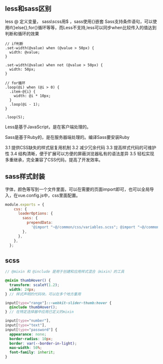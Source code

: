 ## less和sass区别
less @ 定义变量， sass\scss用$ ，sass使用{}嵌套
Sass支持条件语句，可以使用if{}else{},for{}循环等等，而Less不支持,less可以同步when比较传入的值达到判断和循环的效果
```less
// if判断
.set-width(@value) when (@value > 50px) {
  width: @value;
}

.set-width(@value) when not (@value > 50px) {
  width: 50px;
}

// for循环
.loop(@i) when (@i > 0) {
  .item-@{i} {
    width: @i * 10px;
  }
  .loop(@i - 1);
}

.loop(5);
```

Less是基于JavaScript，是在客户端处理的。

Sass是基于Ruby的，是在服务器端处理的。编译Sass要安装Ruby

3.1 提供CSS缺失的样式层复用机制
3.2 减少冗余代码
3.3 提高样式代码的可维护性
3.4 结构清晰，便于扩展可以方便的屏蔽浏览器私有的语法差异
3.5 轻松实现多重继承，完全兼容了CSS代码，提高了开发效率。


## sass样式封装
字体，颜色等写到一个文件里面，可以在需要的页面import即可，也可以全局导入，在vue.config.js中，css里面配置。
```js
module.exports = {
    css: {
      loaderOptions: {
        sass: {
          prependData:
            '@import "~@/common/css/variables.scss"; @import "~@/common/css/mixin.scss";',
        },
      },
    },
  };
```

## scss
```scss
// @mixin 和 @include 是用于创建和应用样式混合（mixin）的工具

@mixin thumbHover() {
  transform: scaleY(1.2);
  width: 24px;
} // 样式声明的代码块，可以在多个地方重用

input[type="range"]::-webkit-slider-thumb:hover {
  @include thumbHover();
} // 在特定选择器中应用已定义的mixin

input[type="number"],
input[type="text"],
input[type="password"] {
  appearance: none;
  border-radius: 10px;
  border: var(--border-in-light);
  max-width: 50%;
  font-family: inherit;
}
```
